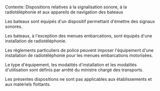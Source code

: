 Contexte: Dispositions relatives à la signalisation sonore, à la radiotéléphonie  et aux appareils de navigation des bateaux

Les bateaux sont équipés d'un dispositif permettant d'émettre des signaux sonores.

Les bateaux, à l'exception des menues embarcations, sont équipés d'une installation de radiotéléphonie.

Les règlements particuliers de police peuvent imposer l'équipement d'une installation de radiotéléphonie pour les menues embarcations motorisées.

Le type d'équipement, les modalités d'installation et les modalités d'utilisation sont définis par arrêté du ministre chargé des transports.

Les présentes dispositions ne sont pas applicables aux établissements et aux matériels flottants.